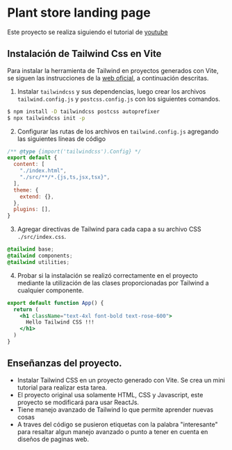 # Plant store landing page

Este proyecto se realiza siguiendo el tutorial de [youtube](https://www.youtube.com/watch?v=zKguO4oaAGs)

## Instalación de Tailwind Css en Vite
Para instalar la herramienta de Tailwind en proyectos generados con Vite, se siguen las instrucciones de la [web oficial](https://tailwindcss.com/docs/guides/vite), a continuación descritas.

1. Instalar `tailwindcss` y sus dependencias, luego crear los archivos `tailwind.config.js` y `postcss.config.js` con los siguientes comandos.
```bash
$ npm install -D tailwindcss postcss autoprefixer
$ npx tailwindcss init -p
```

2. Configurar las rutas de los archivos en `tailwind.config.js` agregando las siguientes líneas de código

``` js
/** @type {import('tailwindcss').Config} */
export default {
  content: [
    "./index.html",
    "./src/**/*.{js,ts,jsx,tsx}",
  ],
  theme: {
    extend: {},
  },
  plugins: [],
}
```

3. Agregar directivas de Tailwind para cada capa a su archivo CSS `./src/index.css`.
```CSS
@tailwind base;
@tailwind components;
@tailwind utilities;
```

4. Probar si la instalación se realizó correctamente en el proyecto mediante la utilización de las clases proporcionadas por Tailwind a cualquier componente.
```jsx
export default function App() {
  return (
    <h1 className="text-4xl font-bold text-rose-600">
      Hello Tailwind CSS !!!
    </h1>
  )
}
```


## Enseñanzas del proyecto.
- Instalar Tailwind CSS en un proyecto generado con Vite. Se crea un mini tutorial para realizar esta tarea.
- El proyecto original usa solamente HTML, CSS y Javascript, este proyecto se modificará para usar ReactJs.
- Tiene manejo avanzado de Tailwind lo que permite aprender nuevas cosas
- A traves del código se pusieron etiquetas con la palabra "interesante" para resaltar algun manejo avanzado o punto a tener en cuenta en diseños de paginas web.
